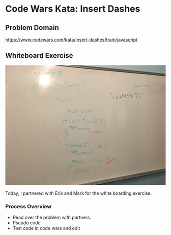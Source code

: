 # Code Wars Kata: Insert Dashes

## Problem Domain
https://www.codewars.com/kata/insert-dashes/train/javascript

## Whiteboard Exercise 
![alt text](images/insert-odd-dashes.jpg "picture of white boarding exercise for: insert dashes kata")

Today, I partnered with Erik and Mark for the white boarding exercise. 

### Process Overview

* Read over the problem with partners.
* Pseudo code 
* Test code in code wars and edit 